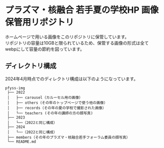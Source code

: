 # プラズマ・核融合 若手夏の学校HP 画像保管用リポジトリ
ホームページで用いる画像をこのリポジトリに保管しています。  
リポジトリの容量は10GBと限られているため、保管する画像の形式は全てwebpにして容量の節約を図っています。
## ディレクトリ構成
2024年4月時点でのディレクトリ構成は以下のようになっています。
```
pfyss-img
 ├── 2022
 │   ├── carousel（カルーセル用の画像）
 │   ├── others（その年のトップページで使う他の画像）
 │   ├── records（その年の夏の学校で撮影された画像）
 │   └── teachers (その年の講師の方の顔写真)
 ├── 2023
 │   └──（2022と同じ構成）
 ├── 2024
 │   └──（2022と同じ構成）
 ├── members（その年のプラズマ・核融合若手フォーラム委員の顔写真）
 └── README.md
```
